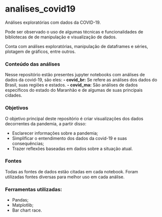 # analises_covid19

Análises exploratórias com dados da COVID-19.

Pode ser observado o uso de algumas técnicas e funcionalidades de bibliotecas de de manipulação e visualização de dados.

Conta com análises exploratórias, manipulação de dataframes e séries, plotagem de gráficos, entre outros.

### Conteúdo das análises

Nesse repositório estão presentes jupyter notebooks com análises de dados da covid-19, são eles:
**- covid_br:**
Se refere as análises dos dados do Brasil, suas regiões e estados. 
**- covid_ma:**
São análises de dados específicos do estado do Maranhão e de algumas de suas principais cidades. 

### Objetivos
O objetivo principal deste repositório é criar visualizações dos dados decorrentes da pandemia, a partir disso:
- Esclarecer informações sobre a pandemia;
- Simplificar o entendimento dos dados da covid-19 e suas consequências;
- Trazer reflexões baseadas em dados sobre a situação atual.
 
### Fontes
Todas as fontes de dados estão citadas em cada notebook. Foram utilizadas fontes diversas para melhor uso em cada análise.

### Ferramentas utilizadas:

- Pandas;
- Matplotlib;
- Bar chart race.
